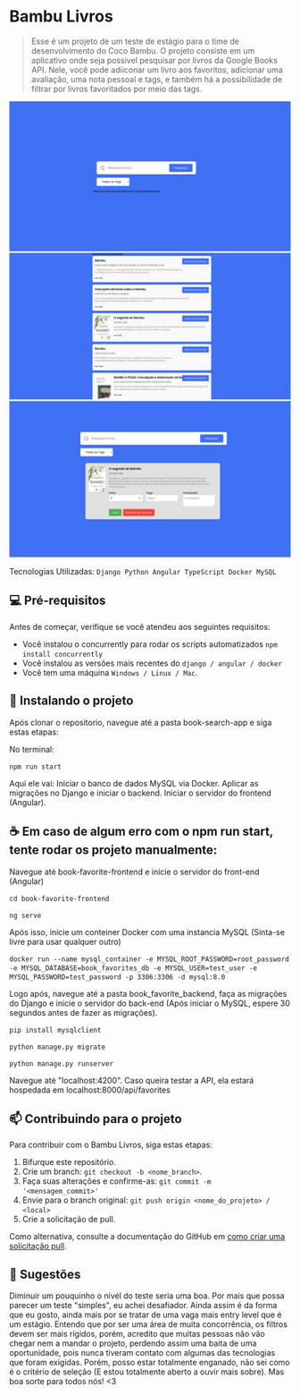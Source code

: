 # Bambu Livros
> Esse é um projeto de um teste de estágio para o time de desenvolvimento do Coco Bambu. O projeto consiste em um aplicativo onde seja possível pesquisar por livros da Google Books API.
> Nele, você pode adiiconar um livro aos favoritos, adicionar uma avaliação, uma nota pessoal e tags, e também há a possibilidade de filtrar por livros favoritados por meio das tags.

<img src="https://github.com/carlosfernandescrypt/books-search-app/blob/main/imgs/inicial.png" alt="Pagina inicial">
<img src="https://github.com/carlosfernandescrypt/books-search-app/blob/main/imgs/pesquisa.png" alt="Página de pesquisa">
<img src="https://github.com/carlosfernandescrypt/books-search-app/blob/main/imgs/favoritos.png" alt="Página de favoritos">

Tecnologias Utilizadas:
`Django
Python
Angular
TypeScript
Docker
MySQL`

## 💻 Pré-requisitos

Antes de começar, verifique se você atendeu aos seguintes requisitos:

- Você instalou o concurrently para rodar os scripts automatizados `npm install concurrently`
- Você instalou as versões mais recentes do `django / angular / docker`
- Você tem uma máquina `Windows / Linux / Mac`.

## 🚀 Instalando o projeto

Após clonar o repositorio, navegue até a pasta book-search-app e siga estas etapas:

No terminal:

```
npm run start 
```
Aqui ele vai:
Iniciar o banco de dados MySQL via Docker.
Aplicar as migrações no Django e iniciar o backend.
Iniciar o servidor do frontend (Angular).


## ☕ Em caso de algum erro com o npm run start, tente rodar os projeto manualmente:

Navegue até book-favorite-frontend e inicie o servidor do front-end (Angular)

```
cd book-favorite-frontend
```
```
ng serve
```
Após isso, inicie um conteiner Docker com uma instancia MySQL (Sinta-se livre para usar qualquer outro)

```
docker run --name mysql_container -e MYSQL_ROOT_PASSWORD=root_password -e MYSQL_DATABASE=book_favorites_db -e MYSQL_USER=test_user -e MYSQL_PASSWORD=test_password -p 3306:3306 -d mysql:8.0
```

Logo após, navegue até a pasta book_favorite_backend, faça as migrações do Django e inicie o servidor do back-end (Após iniciar o MySQL, espere 30 segundos antes de fazer as migrações). 

```
pip install mysqlclient
```
```
python manage.py migrate
```
```
python manage.py runserver
```
Navegue até "localhost:4200".
Caso queira testar a API, ela estará hospedada em localhost:8000/api/favorites

## 📫 Contribuindo para o projeto

Para contribuir com o Bambu Livros, siga estas etapas:

1. Bifurque este repositório.
2. Crie um branch: `git checkout -b <nome_branch>`.
3. Faça suas alterações e confirme-as: `git commit -m '<mensagem_commit>'`
4. Envie para o branch original: `git push origin <nome_do_projeto> / <local>`
5. Crie a solicitação de pull.

Como alternativa, consulte a documentação do GitHub em [como criar uma solicitação pull](https://help.github.com/en/github/collaborating-with-issues-and-pull-requests/creating-a-pull-request).

## 🤝 Sugestões

Diminuir um pouquinho o nivél do teste seria uma boa. Por mais que possa parecer um teste "simples", eu achei desafiador. Ainda assim é da forma que eu gosto, ainda mais por se tratar de uma vaga mais entry level que é um estágio. Entendo que por ser uma área de muita concorrência, os filtros devem ser mais rígidos, porém, acredito que muitas pessoas não vão chegar nem a mandar o projeto, perdendo assim uma baita de uma oportunidade, pois nunca tiveram contato com algumas das tecnologias que foram exigidas. Porém, posso estar totalmente enganado, não sei como é o critério de seleção (E estou totalmente aberto a ouvir mais sobre). Mas boa sorte para todos nós! <3
